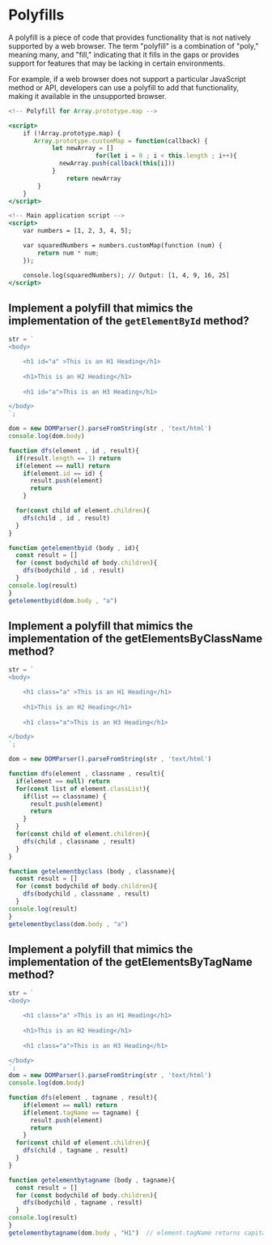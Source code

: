 # Polyfills

A polyfill is a piece of code that provides functionality that is not natively supported by a web browser. The term "polyfill" is a combination of "poly," meaning many, and "fill," indicating that it fills in the gaps or provides support for features that may be lacking in certain environments.

For example, if a web browser does not support a particular JavaScript method or API, developers can use a polyfill to add that functionality, making it available in the unsupported browser.

```jsx
<!-- Polyfill for Array.prototype.map -->

<script>
    if (!Array.prototype.map) {
       Array.prototype.customMap = function(callback) {
            let newArray = []
						for(let i = 0 ; i < this.length ; i++){
              newArray.push(callback(this[i]))
            }
            	return newArray
        }
    }
</script>

<!-- Main application script -->
<script>
    var numbers = [1, 2, 3, 4, 5];

    var squaredNumbers = numbers.customMap(function (num) {
        return num * num;
    });

    console.log(squaredNumbers); // Output: [1, 4, 9, 16, 25]
</script>
```

## Implement a polyfill that mimics the implementation of the **`getElementById`** method?

```jsx
str = `
<body>

    <h1 id="a" >This is an H1 Heading</h1>
    
    <h1>This is an H2 Heading</h1>
    
    <h1 id="a">This is an H3 Heading</h1>

</body>
`;

dom = new DOMParser().parseFromString(str , 'text/html')
console.log(dom.body)

function dfs(element , id , result){
  if(result.length == 1) return
  if(element == null) return
    if(element.id == id) {
      result.push(element)
      return
  	}

  for(const child of element.children){
    dfs(child , id , result)
  }
}

function getelementbyid (body , id){
  const result = []
  for (const bodychild of body.children){
    dfs(bodychild , id , result)
  }
console.log(result)
}
getelementbyid(dom.body , "a")
```

## Implement a polyfill that mimics the implementation of the **getElementsByClassName** method?

```jsx
str = `
<body>

    <h1 class="a" >This is an H1 Heading</h1>
    
    <h1>This is an H2 Heading</h1>
    
    <h1 class="a">This is an H3 Heading</h1>

</body>
`;

dom = new DOMParser().parseFromString(str , 'text/html')

function dfs(element , classname , result){
  if(element == null) return
  for(const list of element.classList){
    if(list == classname) {
      result.push(element)
      return
    }
  }
  for(const child of element.children){
    dfs(child , classname , result)
  }
}

function getelementbyclass (body , classname){
  const result = []
  for (const bodychild of body.children){
    dfs(bodychild , classname , result)
  }
console.log(result)
}
getelementbyclass(dom.body , "a")
```

## Implement a polyfill that mimics the implementation of the **getElementsByTagName** method?

```jsx
str = `
<body>

    <h1 class="a" >This is an H1 Heading</h1>
    
    <h1>This is an H2 Heading</h1>
    
    <h1 class="a">This is an H3 Heading</h1>

</body>
`;
dom = new DOMParser().parseFromString(str , 'text/html')
console.log(dom.body)

function dfs(element , tagname , result){
  	if(element == null) return
    if(element.tagName == tagname) {
      result.push(element)
      return
    }
  for(const child of element.children){
    dfs(child , tagname , result)
  }
}

function getelementbytagname (body , tagname){
  const result = []
  for (const bodychild of body.children){
    dfs(bodychild , tagname , result)
  }
console.log(result)
}
getelementbytagname(dom.body , "H1")  // element.tagName returns capitalised tagname
```